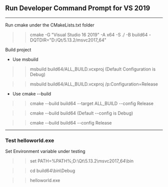 ## Run Developer Command Prompt for VS 2019
---
Run cmake under the CMakeLists.txt folder
>> cmake -G "Visual Studio 16 2019" -A x64 -S ./ -B build64 -DQTDIR="D:/Qt/5.13.2/msvc2017_64"

Build project

* Use msbuild
>> msbuild build64/ALL_BUILD.vcxproj (Default Configuration is Debug)

>> msbuild build64/ALL_BUILD.vcxproj /p:Configuration=Release

* Use cmake --build
>> cmake --build build64 --target ALL_BUILD --config Release

>> cmake --build build64 (Default --config is Debug)

>> cmake --build build64 --config Release
---
### Test helloworld.exe
Set Environment variable under testing
>> set PATH=%PATH%;D:\Qt\5.13.2\msvc2017_64\bin

>> cd build64\bin\Debug

>> helloworld.exe